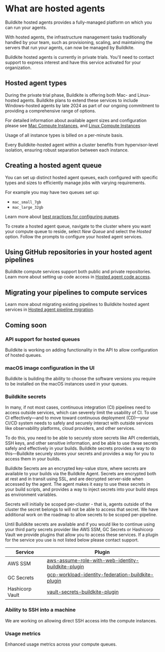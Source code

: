 # What are hosted agents

Buildkite hosted agents provides a fully-managed platform on which you can run your agents.

With hosted agents, the infrastructure management tasks traditionally handled by your team, such as provisioning, scaling, and maintaining the servers that run your agents, can now be managed by Buildkite.

Buildkite hosted agents is currently in private trials. You'll need to contact support to express interest and have this service activated for your organization.

## Hosted agent types

During the private trial phase, Buildkite is offering both Mac- and Linux-hosted agents. Buildkite plans to extend these services to include Windows-hosted agents by late 2024 as part of our ongoing commitment to providing a comprehensive range of options.

For detailed information about available agent sizes and configuration please see [Mac Compute Instances](/docs/buildkite-compute/macos-instances), and [Linux Compute Instances](/docs/buildkite-compute/linux-instances)

Usage of all instance types is billed on a per-minute basis.

Every Buildkite-hosted agent within a cluster benefits from hypervisor-level isolation, ensuring robust separation between each instance.

## Creating a hosted agent queue

You can set up distinct hosted agent queues, each configured with specific types and sizes to efficiently manage jobs with varying requirements.

For example you may have two queues set up:

* `mac_small_7gb`
* `mac_large_32gb`

Learn more about [best practices for configuring queues](/docs/clusters/overview#clusters-and-queues-best-practice-how-should-i-structure-my-queues).

To create a hosted agent queue, navigate to the cluster where you want your compute queue to reside, select _New Queue_ and select the _Hosted_ option. Follow the prompts to configure your hosted agent services.

## Using GitHub repositories in your hosted agent pipelines

Buildkite compute services support both public and private repositories. Learn more about setting up code access in [Hosted agent code access](/docs/buildkite-compute/source-control).

## Migrating your pipelines to compute services

Learn more about migrating existing pipelines to Buildkite hosted agent services in [Hosted agent pipeline migration](/docs/buildkite-compute/pipeline-migration).

## Coming soon

### API support for hosted queues
Buildkite is working on adding functionality in the API to allow configuration of hosted queues.

### macOS image configuration in the UI
Buildkite is building the ability to choose the software versions you require to be installed on the macOS instances used in your queues.

### Buildkite secrets

In many, if not most cases, continuous integration (CI) pipelines need to access outside services, which can severely limit the usability of CI. To use CI effectively—and to move toward continuous deployment (CD)—your CI/CD system needs to safely and securely interact with outside services like observability platforms, cloud providers, and other services.

To do this, you need to be able to securely store secrets like API credentials, SSH keys, and other sensitive information, and be able to use these secrets safely and effectively in your builds. Buildkite secrets provides a way to do this—Buildkite securely stores your secrets and provides a way for you to access them in your builds.

Buildkite Secrets are an encrypted key-value store, where secrets are available to your builds via the Buildkite Agent. Secrets are encrypted both at rest and in transit using SSL, and are decrypted server-side when accessed by the agent. The agent makes it easy to use these secrets in your build scripts, and provides a way to inject secrets into your build steps as environment variables.

Secrets will initially be scoped per-cluster - that is, agents outside of the cluster the secret belongs to will not be able to access that secret. We have additional work on the roadmap to allow secrets to be scoped per-pipeline.

Until Buildkite secrets are available and if you would like to continue using your third party secrets provider like AWS SSM, GC Secrets or Hashicorp Vault we provide plugins that allow you to access these services. If a plugin for the service you use is not listed below please contact support.

<table>
    <thead>
        <tr><th>Service</th><th>Plugin</th></tr>
    </thead>
    <tbody>
        <tr><td>AWS SSM</td><td><a href="https://github.com/buildkite-plugins/aws-assume-role-with-web-identity-buildkite-plugin">aws-assume-role-with-web-identity-buildkite-plugin</a></td></tr>
        <tr><td>GC Secrets</td><td><a href="https://github.com/buildkite-plugins/gcp-workload-identity-federation-buildkite-plugin">gcp-workload-identity-federation-buildkite-plugin</a></td></tr>
        <tr><td>Hashicorp Vault</td><td><a href="https://github.com/buildkite-plugins/vault-secrets-buildkite-plugin">vault-secrets-buildkite-plugin</a></td></tr>
    </tbody>
</table>



### Ability to SSH into a machine

We are working on allowing direct SSH access into the compute instances.

### Usage metrics

Enhanced usage metrics across your compute queues.



